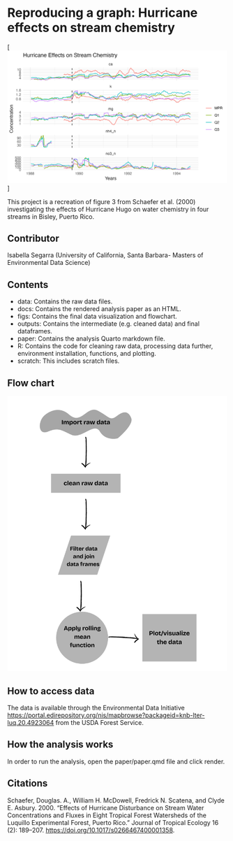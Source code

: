 # Reproducing a graph: Hurricane effects on stream chemistry

[![final-graph.](figs/stream_chemistry.png)]

This project is a recreation of figure 3 from Schaefer et al. (2000) investigating the effects of Hurricane Hugo on water chemistry in four streams in Bisley, Puerto Rico. 

## Contributor

Isabella Segarra (University of California, Santa Barbara- Masters of Environmental Data Science)

## Contents

-   data: Contains the raw data files.
-   docs: Contains the rendered analysis paper as an HTML. 
-   figs: Contains the final data visualization and flowchart. 
-   outputs: Contains the intermediate (e.g. cleaned data) and final dataframes.
-   paper: Contains the analysis Quarto markdown file.
-   R: Contains the code for cleaning raw data, processing data further, environment installation, functions, and plotting.
-   scratch: This includes scratch files. 


## Flow chart 
![flowchart.](figs/Flowchart.png)

## How to access data

The data is available through the Environmental Data Initiative <https://portal.edirepository.org/nis/mapbrowse?packageid=knb-lter-luq.20.4923064> from the USDA Forest Service.

## How the analysis works
In order to run the analysis, open the paper/paper.qmd file and click render.

## Citations

Schaefer, Douglas. A., William H. McDowell, Fredrick N. Scatena, and Clyde E. Asbury. 2000. “Effects of Hurricane Disturbance on Stream Water Concentrations and Fluxes in Eight Tropical Forest Watersheds of the Luquillo Experimental Forest, Puerto Rico.” Journal of Tropical Ecology 16 (2): 189–207. <https://doi.org/10.1017/s0266467400001358>.

